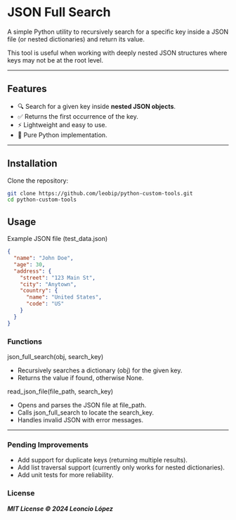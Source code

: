 # JSON Full Search

A simple Python utility to recursively search for a specific key inside a JSON file (or nested dictionaries) and return its value.  

This tool is useful when working with deeply nested JSON structures where keys may not be at the root level.

---

## Features

- 🔍 Search for a given key inside **nested JSON objects**.  
- ✅ Returns the first occurrence of the key.  
- ⚡ Lightweight and easy to use.  
- 🐍 Pure Python implementation.  

---

## Installation

Clone the repository:

```bash
git clone https://github.com/leobip/python-custom-tools.git
cd python-custom-tools
```

## Usage

Example JSON file (test_data.json)

```json
{
  "name": "John Doe",
  "age": 30,
  "address": {
    "street": "123 Main St",
    "city": "Anytown",
    "country": {
      "name": "United States",
      "code": "US"
    }
  }
}
```

### Functions

json_full_search(obj, search_key)

- Recursively searches a dictionary (obj) for the given key.
- Returns the value if found, otherwise None.

read_json_file(file_path, search_key)

- Opens and parses the JSON file at file_path.
- Calls json_full_search to locate the search_key.
- Handles invalid JSON with error messages.

---

### Pending Improvements

- Add support for duplicate keys (returning multiple results).
- Add list traversal support (currently only works for nested dictionaries).
- Add unit tests for more reliability.

### License

***MIT License © 2024 Leoncio López***
